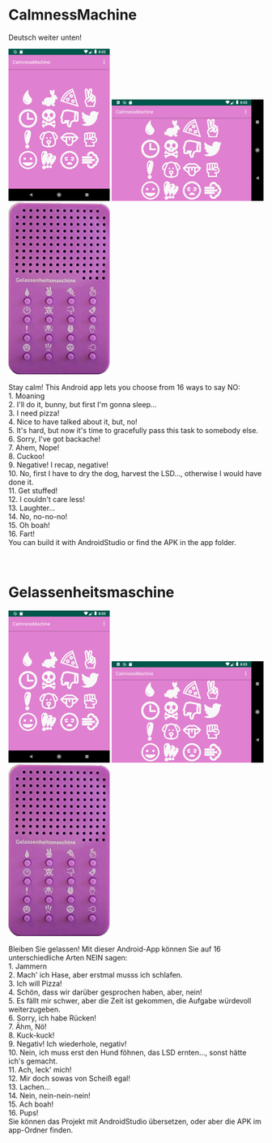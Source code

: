 <h1>CalmnessMachine</h1>
Deutsch weiter unten!<br>
<p>
<img src="device-2019-12-12-120000.png"> <img src="device-2019-12-12-120001.png"><br>
<img src="device-2019-12-12-120002.png"><br>
</p>
Stay calm! This Android app lets you choose from 16 ways to say NO:<br>
1. Moaning<br>
2. I'll do it, bunny, but first I'm gonna sleep...<br>
3. I need pizza!<br>
4. Nice to have talked about it, but, no!<br>
5. It's hard, but now it's time to gracefully pass this task to somebody else.<br>
6. Sorry, I've got backache!<br>
7. Ahem, Nope!<br>
8. Cuckoo!<br>
9. Negative! I recap, negative!<br>
10. No, first I have to dry the dog, harvest the LSD..., otherwise I would have done it.<br>
11. Get stuffed!<br>
12. I couldn't care less!<br>
13. Laughter...<br>
14. No, no-no-no!<br>
15. Oh boah!<br>
16. Fart!<br>
You can build it with AndroidStudio or find the APK in the app folder.<br>
<br>
<br>
<h1>Gelassenheitsmaschine</h1>
<p>
<img src="device-2019-12-12-120000.png"> <img src="device-2019-12-12-120001.png"><br>
<img src="device-2019-12-12-120002.png"><br>
</p>
Bleiben Sie gelassen! Mit dieser Android-App k&ouml;nnen Sie auf 16 unterschiedliche Arten NEIN sagen:<br>
1. Jammern<br>
2. Mach' ich Hase, aber erstmal musss ich schlafen.<br>
3. Ich will Pizza!<br>
4. Schön, dass wir dar&uuml;ber gesprochen haben, aber, nein!<br>
5. Es fällt mir schwer, aber die Zeit ist gekommen, die Aufgabe w&uuml;rdevoll weiterzugeben.<br>
6. Sorry, ich habe R&uuml;cken!<br>
7. &Auml;hm, N&ouml;!<br>
8. Kuck-kuck!<br>
9. Negativ! Ich wiederhole, negativ!<br>
10. Nein, ich muss erst den Hund f&ouml;hnen, das LSD ernten..., sonst h&auml;tte ich's gemacht.<br>
11. Ach, leck' mich!<br>
12. Mir doch sowas von Schei&szlig; egal!<br>
13. Lachen...<br>
14. Nein, nein-nein-nein!<br>
15. Ach boah!<br>
16. Pups!<br>
Sie k&ouml;nnen das Projekt mit AndroidStudio &uuml;bersetzen, oder aber die APK im app-Ordner finden.<br>


